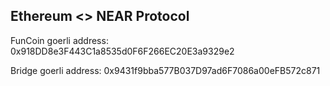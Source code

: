 Ethereum <> NEAR Protocol
-------------------------

FunCoin goerli address: 0x918DD8e3F443C1a8535d0F6F266EC20E3a9329e2 

Bridge goerli address:  0x9431f9bba577B037D97ad6F7086a00eFB572c871
